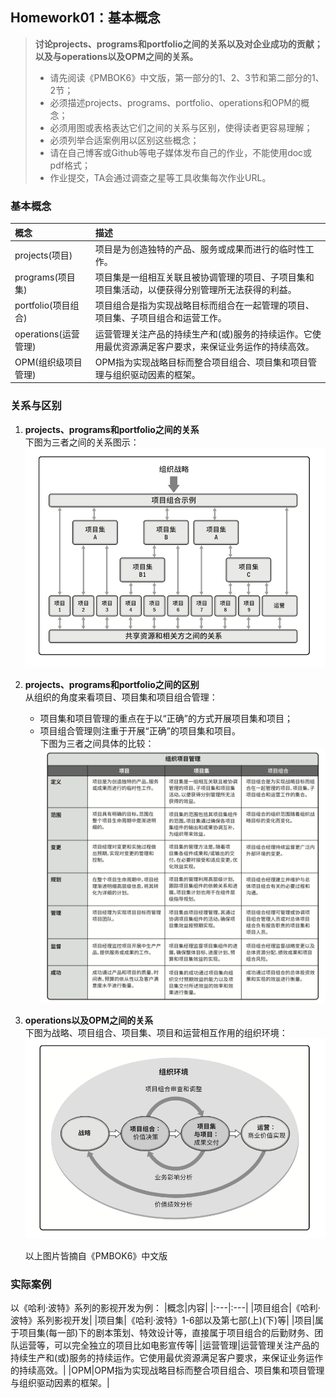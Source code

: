 ## Homework01：基本概念
> **讨论projects、programs和portfolio之间的关系以及对企业成功的贡献；以及与operations以及OPM之间的关系。**
> - 请先阅读《PMBOK6》中文版，第一部分的1、2、3节和第二部分的1、2节；
> - 必须描述projects、programs、portfolio、operations和OPM的概念；
> - 必须用图或表格表达它们之间的关系与区别，使得读者更容易理解；
> - 必须列举合适案例用以区别这些概念；
> - 请在自己博客或Github等电子媒体发布自己的作业，不能使用doc或pdf格式；
> - 作业提交，TA会通过调查之星等工具收集每次作业URL。

### 基本概念
|概念|描述|
|:---|:---|
|projects(项目)|项目是为创造独特的产品、服务或成果而进行的临时性工作。|
|programs(项目集)|项目集是一组相互关联且被协调管理的项目、子项目集和项目集活动，以便获得分别管理所无法获得的利益。|
|portfolio(项目组合)|项目组合是指为实现战略目标而组合在一起管理的项目、项目集、子项目组合和运营工作。|
|operations(运营管理)|运营管理关注产品的持续生产和(或)服务的持续运作。它使用最优资源满足客户要求，来保证业务运作的持续高效。|
|OPM(组织级项目管理)|OPM指为实现战略目标而整合项目组合、项目集和项目管理与组织驱动因素的框架。|

### 关系与区别
1. **projects、programs和portfolio之间的关系**  
   下图为三者之间的关系图示： 
   ![项目组合、项目集和项目管理之间的关系](https://github.com/SuBruce/IT-Project-Management/blob/master/Homework01/images/01.png)

2. **projects、programs和portfolio之间的区别**  
   从组织的角度来看项目、项目集和项目组合管理：
      - 项目集和项目管理的重点在于以“正确”的方式开展项目集和项目；
      - 项目组合管理则注重于开展“正确”的项目集和项目。  
   下图为三者之间具体的比较： 
   ![项目、项目集和项目组合之间的关系与区别](https://github.com/SuBruce/IT-Project-Management/blob/master/Homework01/images/02.png)
  
3. **operations以及OPM之间的关系**  
   下图为战略、项目组合、项目集、项目和运营相互作用的组织环境：  
   ![组织项目环境](https://github.com/SuBruce/IT-Project-Management/blob/master/Homework01/images/03.png)

   以上图片皆摘自《PMBOK6》中文版

### 实际案例
以《哈利·波特》系列的影视开发为例：
|概念|内容|
|:---|:---|
|项目组合|《哈利·波特》系列影视开发|
|项目集|《哈利·波特》1-6部以及第七部(上)(下)等|
|项目|属于项目集(每一部)下的剧本策划、特效设计等，直接属于项目组合的后勤财务、团队运营等，可以完全独立的项目比如电影宣传等|
|运营管理|运营管理关注产品的持续生产和(或)服务的持续运作。它使用最优资源满足客户要求，来保证业务运作的持续高效。|
|OPM|OPM指为实现战略目标而整合项目组合、项目集和项目管理与组织驱动因素的框架。|

